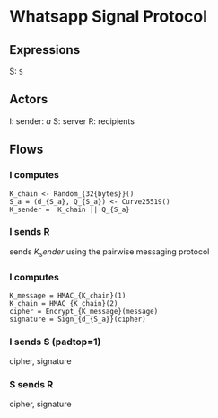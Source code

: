 # Whatsapp Signal Protocol

## Expressions
S: `S`

## Actors
I: sender: $a$
S: server
R: recipients

## Flows

### I computes
    K_chain <- Random_{32{bytes}}()
    S_a = (d_{S_a}, Q_{S_a}) <- Curve25519()
    K_sender =  K_chain || Q_{S_a}

### I sends R
sends $K_sender$ using the pairwise messaging protocol

### I computes
    K_message = HMAC_{K_chain}(1) 
    K_chain = HMAC_{K_chain}(2) 
    cipher = Encrypt_{K_message}(message)
    signature = Sign_{d_{S_a}}(cipher)

### I sends S (padtop=1)
cipher, signature

### S sends R
cipher, signature